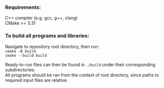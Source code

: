 ### Requirements:

C++ compiler (e.g. gcc, g++, clang)
<br/>CMake >= 3.31

### To build all programs and libraries:

Navigate to repository root directory, then run:
<br/>`cmake -B build`
<br/>`cmake --build build`

Ready-to-run files can then be found in `./build` under their corresponding subdirectories.
<br/>All programs should be ran from the context of root directory, since paths to required input files are relative.
